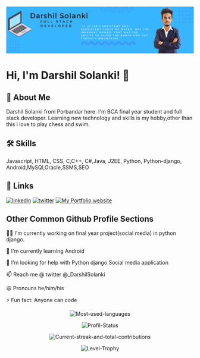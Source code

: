 
![Logo](https://github.com/Darshil-Solanki/Darshil-Solanki/blob/main/MyBanner.gif)


# Hi, I'm Darshil Solanki! :wave:


## :rocket: About Me
Darshil Solanki from Porbandar here. I'm BCA final year student and full stack developer.
Learning new technology and skills is my hobby,other than this i love to play chess and swim.

## :hammer_and_wrench: Skills
Javascript, HTML, CSS, C,C++, C#,Java, J2EE, 
Python, Python-django, Android,MySQl,Oracle,SSMS,SEO 

## :link: Links
[![linkedin](https://img.shields.io/badge/linkedin-0A66C2?style=for-the-badge&logo=linkedin&logoColor=white)](https://www.linkedin.com/in/darshil-solanki/)
[![twitter](https://img.shields.io/twitter/follow/_darshilsolanki?logo=twitter&style=for-the-badge)](https://twitter.com/_DarshilSolanki)
[![My Portfolio website](https://img.shields.io/static/v1?label=My%20Portfolio&message=darshilsolanki.codes&color=blue)](https://darshilsolanki.codes)

## Other Common Github Profile Sections
:man_technologist: I'm currently working on final year project(social media) in python django.

:brain: I'm currently learning Android

:monocle_face: I'm looking for help with Python django Social media application

:mailbox: Reach me @ twitter @_DarshilSolanki 

:smiley: Pronouns he/him/his

:zap: Fun fact: Anyone can code

<p align="center"><picture>
  <source media="(prefers-color-scheme: dark)" srcset="https://github-readme-stats.vercel.app/api/top-langs?username=Darshil-solanki&show_icons=true&locale=en&layout=compact&theme=onedark">
  <source media="(prefers-color-scheme: light)" srcset="https://github-readme-stats.vercel.app/api/top-langs?username=Darshil-solanki&show_icons=true&locale=en&layout=compact">
  <img alt="Most-used-languages" src="https://github-readme-stats.vercel.app/api/top-langs?username=Darshil-solanki&show_icons=true&locale=en&layout=compact">
</picture></p>

<p align="center"><picture>
  <source media="(prefers-color-scheme: dark)" srcset="https://github-readme-stats.vercel.app/api?username=Darshil-Solanki&show_icons=true&locale=en&theme=onedark">
  <source media="(prefers-color-scheme: light)" srcset="https://github-readme-stats.vercel.app/api?username=Darshil-Solanki&show_icons=true&locale=en">
  <img alt="Profil-Status" src="https://github-readme-stats.vercel.app/api?username=Darshil-Solanki&show_icons=true&locale=en">
</picture></p>

<p align="center"><picture>
  <source media="(prefers-color-scheme: dark)" srcset="https://github-readme-streak-stats.herokuapp.com/?user=Darshil-Solanki&theme=onedark">
  <source media="(prefers-color-scheme: light)" srcset="https://github-readme-streak-stats.herokuapp.com/?user=Darshil-Solanki">
  <img alt="Current-streak-and-total-contributions" src="https://github-readme-streak-stats.herokuapp.com/?user=Darshil-Solanki">
</picture></p>

<p align="center"><picture>
  <source media="(prefers-color-scheme: dark)" srcset="https://github-profile-trophy.vercel.app/?username=Darshil-Solanki&theme=onedark">
  <source media="(prefers-color-scheme: light)" srcset="https://github-profile-trophy.vercel.app/?username=Darshil-Solanki">
  <img alt="Level-Trophy" src="https://github-profile-trophy.vercel.app/?username=Darshil-Solanki">
</picture></p>
